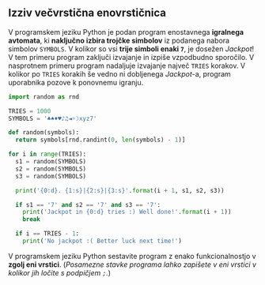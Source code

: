 ## Izziv večvrstična enovrstičnica

V programskem jeziku Python je podan program enostavnega **igralnega avtomata**, ki **naključno izbira trojčke simbolov** iz podanega nabora simbolov `SYMBOLS`. V kolikor so vsi **trije simboli enaki `7`**, je dosežen _Jackpot_! V tem primeru program zaključi izvajanje in izpiše vzpodbudno sporočilo. V nasprotnem primeru program nadaljuje izvajanje največ `TRIES` korakov. V kolikor po `TRIES` korakih še vedno ni dobljenega _Jackpot_-a, program uporabnika pozove k ponovnemu igranju.

```py
import random as rnd

TRIES = 1000
SYMBOLS = '♣♠♦♥♪♫◄☼☽xyz7'

def random(symbols):
  return symbols[rnd.randint(0, len(symbols) - 1)]

for i in range(TRIES):
  s1 = random(SYMBOLS)
  s2 = random(SYMBOLS)
  s3 = random(SYMBOLS)

  print('{0:d}. {1:s}|{2:s}|{3:s}'.format(i + 1, s1, s2, s3))

  if s1 == '7' and s2 == '7' and s3 == '7':
    print('Jackpot in {0:d} tries :) Well done!'.format(i + 1))
    break

  if i == TRIES - 1:
    print('No jackpot :( Better luck next time!')
```

V programskem jeziku Python sestavite program z enako funkcionalnostjo v **zgolj eni vrstici**. (_Posamezne stavke programa lahko zapišete v eni vrstici v kolikor jih ločite s podpičjem `;`._)